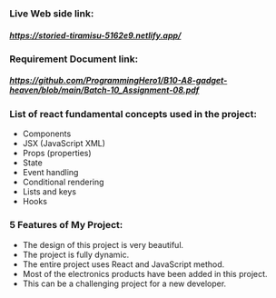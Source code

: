 ### Live Web side link:
##### https://storied-tiramisu-5162e9.netlify.app/
### Requirement Document link:
##### https://github.com/ProgrammingHero1/B10-A8-gadget-heaven/blob/main/Batch-10_Assignment-08.pdf
### List of react fundamental concepts used in the project:
- Components
- JSX (JavaScript XML)
- Props (properties)
- State
- Event handling
- Conditional rendering
- Lists and keys
- Hooks
### 5 Features of My Project:
- The design of this project is very beautiful.
-  The project is fully dynamic.
- The entire project uses React and JavaScript method.
- Most of the electronics products have been added in this project.
- This can be a challenging project for a new developer.